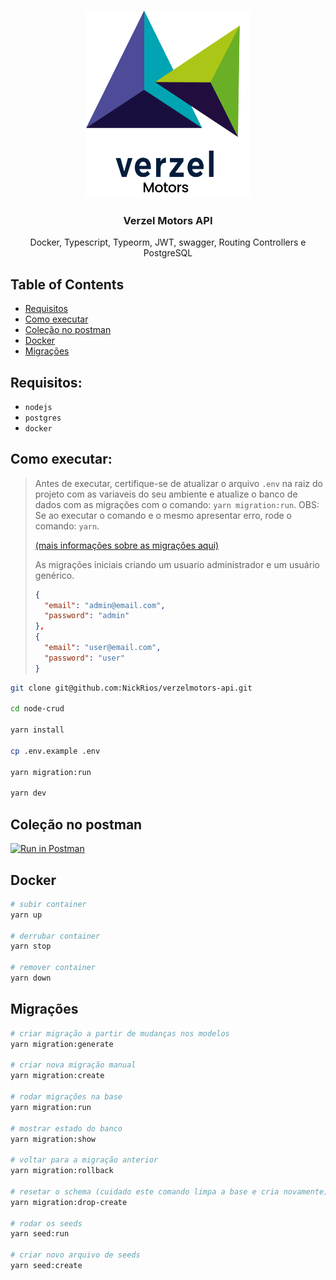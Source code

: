 <br />
<p align="center">
  <a href="https://github.com/NickRios/verzelmotors-api">
    <img src="./assets/Logo.png" alt="Logo" height="300">
  </a>

  <h3 align="center">Verzel Motors API</h3>

  <p align="center">
    Docker, Typescript, Typeorm, JWT, swagger, Routing Controllers e PostgreSQL
    <br />
  </p>
</p>

## Table of Contents

- [Requisitos](#requisitos)
- [Como executar](#como-executar)
- [Coleção no postman](#coleção-no-postman)
- [Docker](#docker)
- [Migrações](#migrações)

## Requisitos:

- `nodejs`
- `postgres`
- `docker`

## Como executar:

> Antes de executar, certifique-se de atualizar o arquivo `.env` na raiz do projeto com as variaveis do seu ambiente e atualize o banco de dados com as migrações com o comando: `yarn migration:run`. OBS: Se ao executar o comando e o mesmo apresentar erro, rode o comando: `yarn`.
>
> [(mais informações sobre as migrações aqui)](#migrações)
>
> As migrações iniciais criando um usuario administrador e um usuário genérico.
>
> ```json
> {
>   "email": "admin@email.com",
>   "password": "admin"
> },
> {
>   "email": "user@email.com",
>   "password": "user"
> }
> ```

```sh
git clone git@github.com:NickRios/verzelmotors-api.git

cd node-crud

yarn install

cp .env.example .env

yarn migration:run

yarn dev
```

## Coleção no postman

[![Run in Postman](https://run.pstmn.io/button.svg)](https://www.getpostman.com/collections/2232e822bc7e0a7a2ca8)

## Docker

```sh
# subir container
yarn up

# derrubar container
yarn stop

# remover container
yarn down
```

## Migrações

```sh
# criar migração a partir de mudanças nos modelos
yarn migration:generate

# criar nova migração manual
yarn migration:create

# rodar migrações na base
yarn migration:run

# mostrar estado do banco
yarn migration:show

# voltar para a migração anterior
yarn migration:rollback

# resetar o schema (cuidado este comando limpa a base e cria novamente)
yarn migration:drop-create

# rodar os seeds
yarn seed:run

# criar novo arquivo de seeds
yarn seed:create
```
